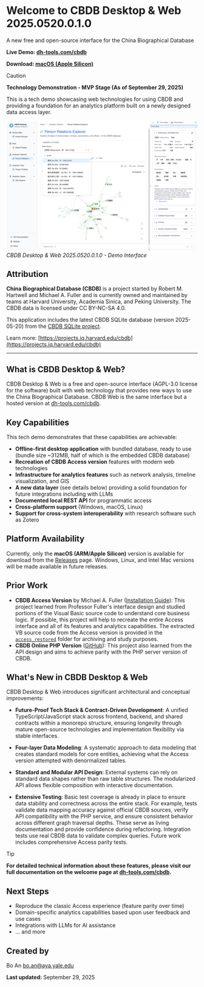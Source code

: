 # Welcome to CBDB Desktop & Web 2025.0520.0.1.0

A new free and open-source interface for the China Biographical Database

**Live Demo: [dh-tools.com/cbdb](https://dh-tools.com/cbdb)**

**Download: [macOS (Apple Silicon)](https://github.com/boan-anbo/cbdb-web/releases/latest)**

> [!CAUTION]
> **Technology Demonstration - MVP Stage (As of September 29, 2025)**
>
> This is a tech demo showcasing web technologies for using CBDB and providing a foundation for an analytics platform built on a newly designed data access layer.

![CBDB Desktop Person Relations Explorer Interface](apps/desktop/public/app-demo-screenshot.png)
*CBDB Desktop & Web 2025.0520.0.1.0 - Demo Interface*

## Attribution

**China Biographical Database (CBDB)** is a project started by Robert M. Hartwell and Michael A. Fuller and is currently owned and maintained by teams at Harvard University, Academia Sinica, and Peking University. The CBDB data is licensed under CC BY-NC-SA 4.0.

This application includes the latest CBDB SQLite database (version 2025-05-20) from the [CBDB SQLite project](https://github.com/cbdb-project/cbdb_sqlite).

Learn more: [https://projects.iq.harvard.edu/cbdb](https://projects.iq.harvard.edu/cbdb)

---

## What is CBDB Desktop & Web?

CBDB Desktop & Web is a free and open-source interface (AGPL-3.0 license for the software) built with web technology that provides new ways to use the China Biographical Database. CBDB Web is the same interface but a hosted version at [dh-tools.com/cbdb](https://dh-tools.com/cbdb).

## Key Capabilities

This tech demo demonstrates that these capabilities are achievable:

- **Offline-first desktop application** with bundled database, ready to use (bundle size ~312MB, half of which is the embedded CBDB database)
- **Recreation of CBDB Access version** features with modern web technologies
- **Infrastructure for analytics features** such as network analysis, timeline visualization, and GIS
- **A new data layer** (see details below) providing a solid foundation for future integrations including with LLMs
- **Documented local REST API** for programmatic access
- **Cross-platform support** (Windows, macOS, Linux)
- **Support for cross-system interoperability** with research software such as Zotero

## Platform Availability

Currently, only the **macOS (ARM/Apple Silicon)** version is available for download from the [Releases](https://github.com/boan-anbo/cbdb-web/releases/latest) page. Windows, Linux, and Intel Mac versions will be made available in future releases.

## Prior Work

- **CBDB Access Version** by Michael A. Fuller ([Installation Guide](https://projects.iq.harvard.edu/files/chinesecbdb/files/cbdb_standalone_installation_instruction_v20211010.pdf)):
  This project learned from Professor Fuller's interface design and studied portions of the Visual Basic source code to understand core business logic. If possible, this project will help to recreate the entire Access interface and all of its features and analytics capabilities. The extracted VB source code from the Access version is provided in the [`access_restored`](./access_restored) folder for archiving and study purposes.
- **CBDB Online PHP Version** ([GitHub](https://github.com/cbdb-project/cbdb-online-main-server)):
  This project also learned from the API design and aims to achieve parity with the PHP server version of CBDB.

## What's New in CBDB Desktop & Web

CBDB Desktop & Web introduces significant architectural and conceptual improvements:

- **Future-Proof Tech Stack & Contract-Driven Development**:
  A unified TypeScript/JavaScript stack across frontend, backend, and shared contracts within a monorepo structure, ensuring longevity through mature open-source technologies and implementation flexibility via stable interfaces.

- **Four-layer Data Modeling**:
  A systematic approach to data modeling that creates standard models for core entities, achieving what the Access version attempted with denormalized tables.

- **Standard and Modular API Design**:
  External systems can rely on standard data shapes rather than raw table structures. The modularized API allows flexible composition with interactive documentation.

- **Extensive Testing**:
  Basic test coverage is already in place to ensure data stability and correctness across the entire stack. For example, tests validate data mapping accuracy against official CBDB sources, verify API compatibility with the PHP service, and ensure consistent behavior across different graph traversal depths. These serve as living documentation and provide confidence during refactoring. Integration tests use real CBDB data to validate complex queries. Future work includes comprehensive Access parity tests.

> [!TIP]
> **For detailed technical information about these features, please visit our full documentation on the welcome page at [dh-tools.com/cbdb](https://dh-tools.com/cbdb).**

## Next Steps

- Reproduce the classic Access experience (feature parity over time)
- Domain-specific analytics capabilities based upon user feedback and use cases
- Integrations with LLMs for AI assistance
- ... and more

## Created by

Bo An <bo.an@aya.yale.edu>

**Last updated:** September 29, 2025
